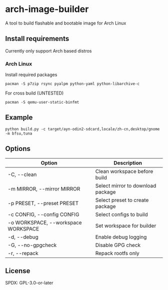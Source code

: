 # arch-image-builder

A tool to build flashable and bootable image for Arch Linux

## Install requirements

Currently only support Arch based distros

### Arch Linux

Install required packages

```commandline
pacman -S p7zip rsync pyalpm python-yaml python-libarchive-c
```

For cross build (UNTESTED)

```commandline
pacman -S qemu-user-static-binfmt
```

## Example

```commandline
python build.py -c target/ayn-odin2-sdcard,locale/zh-cn,desktop/gnome -m bfsu,tuna
```

## Options

| Option                              | Description                        |
|-------------------------------------|------------------------------------|
| -C, --clean                         | Clean workspace before build       |
| -m MIRROR, --mirror MIRROR          | Select mirror to download package  |
| -p PRESET, --preset PRESET          | Select preset to create package    |
| -c CONFIG, --config CONFIG          | Select configs to build            |
| -o WORKSPACE, --workspace WORKSPACE | Set workspace for builder          |
| -d, --debug                         | Enable debug logging               |
| -G, --no-gpgcheck                   | Disable GPG check                  |
| -r, --repack                        | Repack rootfs only                 |

## License

SPDX: GPL-3.0-or-later
